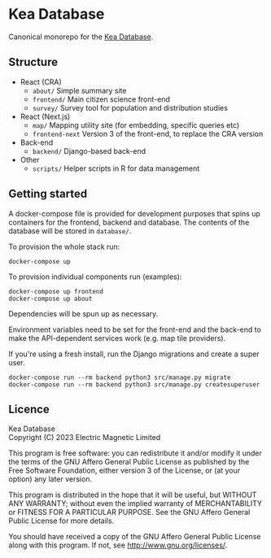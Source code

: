 Kea Database
============

Canonical monorepo for the [Kea Database](https://keadatabase.nz).

Structure
---------

* React (CRA)
  * `about/` Simple summary site
  * `frontend/` Main citizen science front-end
  * `survey/` Survey tool for population and distribution studies
* React (Next.js)
  * `map/` Mapping utility site (for embedding, specific queries etc)
  * `frontend-next` Version 3 of the front-end, to replace the CRA version
* Back-end
  * `backend/` Django-based back-end
* Other
  * `scripts/` Helper scripts in R for data management

Getting started
---------------
A docker-compose file is provided for development purposes that spins up containers for the frontend, backend and database. The contents of the database will be stored in `database/`.

To provision the whole stack run:
```
docker-compose up
```

To provision individual components run (examples):
```
docker-compose up frontend
docker-compose up about
```

Dependencies will be spun up as necessary.

Environment variables need to be set for the front-end and the back-end to make the API-dependent services work (e.g. map tile providers).

If you're using a fresh install, run the Django migrations and create a super user.
```
docker-compose run --rm backend python3 src/manage.py migrate
docker-compose run --rm backend python3 src/manage.py createsuperuser
```

Licence
-------
Kea Database  
Copyright (C) 2023 Electric Magnetic Limited  

This program is free software: you can redistribute it and/or modify
it under the terms of the GNU Affero General Public License as published by
the Free Software Foundation, either version 3 of the License, or
(at your option) any later version.

This program is distributed in the hope that it will be useful,
but WITHOUT ANY WARRANTY; without even the implied warranty of
MERCHANTABILITY or FITNESS FOR A PARTICULAR PURPOSE.  See the
GNU Affero General Public License for more details.

You should have received a copy of the GNU Affero General Public License
along with this program.  If not, see <http://www.gnu.org/licenses/>.
